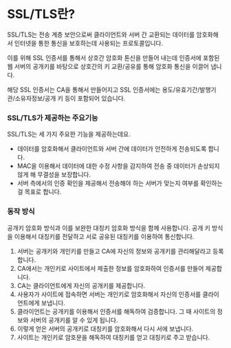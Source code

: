 # SSL/TLS란?

SSL/TLS는 전송 계층 보안으로써 클라이언트와 서버 간 교환되는 데이터를 암호화해서 인터넷을 통한 통신을 보호하는데 사용되는 프로토콜입니다.

이를 위해 SSL 인증서를 통해서 상호간 암호화 톤신을 만들어 내는데 인증서에 포함된 웹 서버의 공개키를 바탕으로 상호간의 키 교환/공유를 통해 암호화 통신을 이끌어 냅니다.

해당 SSL 인증서는 CA을 통해서 만들어지고 SSL 인증서에는 용도/유효기간/발행기관/소유자정보/공개 키 등이 포함되어 있습니다.

### SSL/TLS가 제공하는 주요기능

SSL/TLS는 세 가지 주요한 기능을 제공하는데요.

- 데이터를 암호화해서 클라이언트와 서버 간에 데이터가 안전하게 전송되도록 합니다.
- MAC을 이용해서 데이터에 대한 수정 사항을 감지하여 전송 중 데이터가 손상되지 않게 해 무결성을 보장합니다.
- 서버 측에서의 인증 확인을 제공해서 전송해야 하는 서버가 맞는지 여부를 확인하는 걸 목표로 합니다.

### 동작 방식

공개키 암호화 방식과 이를 보완한 대칭키 암호화 방식을 함께 사용합니다. 공개 키 방식을 이용해서 대칭키를 전달하고 서로 공유된 대칭키를 이용하여 통신합니다.

1. 서버는 공개키와 개인키를 만들고 CA에 자신의 정보와 공개키를 관리해달라고 등록합니다.
2. CA에서는 개인키로 사이트에서 제출한 정보를 암호화하여 인증서를 만들어 제공합니다.
3. CA는 클라이언트에게 자신의 공개키를 제공합니다.
4. 사용자가 사이트에 접속하면 서버는 개인키로 암호화해서 자신의 인증서를 클라이언트에게 보냅니다.
5. 클라이언트는 공개키를 이용해서 인증서를 해독하여 검증합니다.  그 때 사이트의 정보와 서버의 공개키를 알 수 있게 됩니다.
6. 이렇게 얻은 서버의 공개키로 대칭키를 암호화해서 다시 서에 보냅니다.
7. 사이트는 개인키로 암호문을 해독하여 대칭키를 얻고 대칭키로 주고 받습니다.
